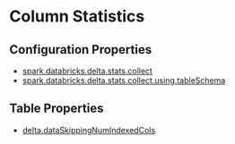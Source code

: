 # Column Statistics

## Configuration Properties

* [spark.databricks.delta.stats.collect](../configuration-properties/index.md#spark.databricks.delta.stats.collect)
* [spark.databricks.delta.stats.collect.using.tableSchema](../configuration-properties/index.md#spark.databricks.delta.stats.collect.using.tableSchema)

## Table Properties

* [delta.dataSkippingNumIndexedCols](../DeltaConfigs.md#dataSkippingNumIndexedCols)
